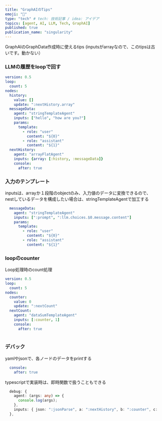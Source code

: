 ```yaml
---
title: "GraphAIのTips"
emoji: "🤖"
type: "tech" # tech: 技術記事 / idea: アイデア
topics: [agent, AI, LLM, Tech, GraphAI]
published: true
publication_name: "singularity"
---
```


GraphAIのGraphData作成時に使えるtips
(inputsがarrayなので、このtipsは古いです。動かない）

### LLMの履歴をloopで回す

```yaml
version: 0.5
loop:
  count: 5
nodes:
  history:
    value: []
    update: ":nextHistory.array"
  messageData:
    agent: "stringTemplateAgent"
    inputs: ["hello", "how are you?"]
    params:
      template:
        - role: "user"
          content: "${0}"
        - role: "assistant"
          content: "${1}"
  nextHistory:
    agent: "arrayFlatAgent"
    inputs: {array: [:history, :messageData]}
    console:
      after: true
```      

### 入力のテンプレート

inputsは、arrayか１段階のobjectのみ、入力値のデータに変換できるので、nestしているデータを構成したい場合は、stringTemplateAgentで加工する

```yaml
  messageData:
    agent: "stringTemplateAgent"
    inputs: [":prompt", ":llm.choices.$0.message.content"]
    params:
      template:
        - role: "user"
          content: "${0}"
        - role: "assistant"
          content: "${1}"
```          

### loopのcounter
Loop処理時のcount処理

```yaml
version: 0.5
loop:
  count: 5
nodes:
  counter:
    value: 0
    update: ":nextCount"
  nextCount:
    agent: "dataSumTemplateAgent"
    inputs: [:counter, 1]
    console:
      after: true
  
```

### デバック

yamlやjsonで、各ノードのデータをprintする

```yaml
  console:
    after: true
```

typescriptで実装時は、即時関数で扱うこともできる

```typescript
  debug: {
    agent: (args: any) => {
      console.log(args);
    },
    inputs: { json: ":jsonParse", a: ":nextHistory", b: ":counter", c: ":prompt" },
  },
````

   